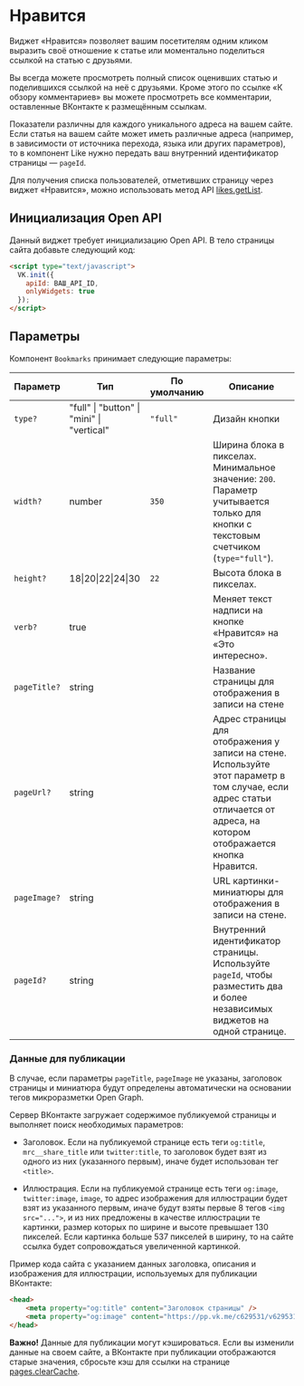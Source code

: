 # Нравится

Виджет «Нравится» позволяет вашим посетителям одним кликом выразить своё отношение к статье или моментально поделиться ссылкой на статью с друзьями.

Вы всегда можете просмотреть полный список оценивших статью и поделившихся ссылкой на неё с друзьями. Кроме этого по ссылке «К обзору комментариев» вы можете просмотреть все комментарии, оставленные ВКонтакте к размещённым ссылкам.

Показатели различны для каждого уникального адреса на вашем сайте. Если статья на вашем сайте может иметь различные адреса (например, в зависимости от источника перехода, языка или других параметров), то в компонент Like нужно передать ваш внутренний идентификатор страницы — `pageId`.

Для получения списка пользователей, отметивших страницу через виджет «Нравится», можно использовать метод API [likes.getList](https://dev.vk.com/method/likes.getList).

## Инициализация Open API

Данный виджет требует инициализацию Open API. В тело страницы сайта добавьте следующий код:

```html
<script type="text/javascript">
  VK.init({
    apiId: ВАШ_API_ID,
    onlyWidgets: true
  });
</script>
```

## Параметры

Компонент `Bookmarks` принимает следующие параметры:

| Параметр | Тип | По умолчанию | Описание |
|----------|-----|--------------|----------|
|`type?`|"full" &#124; "button" &#124; "mini" &#124; "vertical"|`"full"`|Дизайн кнопки|
|`width?`|number|`350`|Ширина блока в пикселах. Минимальное значение: `200`. Параметр учитывается только для кнопки с текстовым счетчиком (`type="full"`).|
|`height?`|18&#124;20&#124;22&#124;24&#124;30|`22`|Высота блока в пикселах.|
|`verb?`|true||Меняет текст надписи на кнопке «Нравится» на «Это интересно».|
|`pageTitle?`|string||Название страницы для отображения в записи на стене|
|`pageUrl?`|string||Адрес страницы для отображения у записи на стене. Используйте этот параметр в том случае, если адрес статьи отличается от адреса, на котором отображается кнопка Нравится.|
|`pageImage?`|string||URL картинки-миниатюры для отображения в записи на стене.|
|`pageId?`|string||Внутренний идентификатор страницы. Используйте `pageId`, чтобы разместить два и более независимых виджетов на одной странице.|

### Данные для публикации

В случае, если параметры `pageTitle`, `pageImage` не указаны, заголовок страницы и миниатюра будут определены автоматически на основании тегов микроразметки Open Graph.

Сервер ВКонтакте загружает содержимое публикуемой страницы и выполняет поиск необходимых параметров:

- Заголовок. Если на публикуемой странице есть теги `og:title`, `mrc__share_title` или `twitter:title`, то заголовок будет взят из одного из них (указанного первым), иначе будет использован тег `<title>`.

- Иллюстрация. Если на публикуемой странице есть теги `og:image`, `twitter:image`, `image`, то адрес изображения для иллюстрации будет взят из указанного первым, иначе будут взяты первые 8 тегов `<img src="...">`, и из них предложены в качестве иллюстрации те картинки, размер которых по ширине и высоте превышает 130 пикселей. Если картинка больше 537 пикселей в ширину, то на сайте ссылка будет сопровождаться увеличенной картинкой.

Пример кода сайта с указанием данных заголовка, описания и изображения для иллюстрации, используемых для публикации ВКонтакте:

```html
<head>
    <meta property="og:title" content="Заголовок страницы" />
    <meta property="og:image" content="https://pp.vk.me/c629531/v629531034/3172e/xEBYyER1WE4.jpg" />
</head>
```

**Важно!** Данные для публикации могут кэшироваться. Если вы изменили данные на своем сайте, а ВКонтакте при публикации отображаются старые значения, сбросьте кэш для ссылки на странице [pages.clearCache](https://dev.vk.com/method/pages.clearCache).
